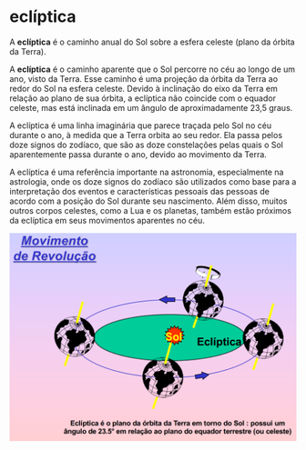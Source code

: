 # eclíptica

A **eclíptica** é o caminho anual do Sol sobre a esfera celeste (plano da órbita da Terra).

A **eclíptica** é o caminho aparente que o Sol percorre no céu ao longo de um ano, visto da Terra. Esse caminho é uma projeção da órbita da Terra ao redor do Sol na esfera celeste. Devido à inclinação do eixo da Terra em relação ao plano de sua órbita, a eclíptica não coincide com o equador celeste, mas está inclinada em um ângulo de aproximadamente 23,5 graus.

A eclíptica é uma linha imaginária que parece traçada pelo Sol no céu durante o ano, à medida que a Terra orbita ao seu redor. Ela passa pelos doze signos do zodíaco, que são as doze constelações pelas quais o Sol aparentemente passa durante o ano, devido ao movimento da Terra.

A eclíptica é uma referência importante na astronomia, especialmente na astrologia, onde os doze signos do zodíaco são utilizados como base para a interpretação dos eventos e características pessoais das pessoas de acordo com a posição do Sol durante seu nascimento. Além disso, muitos outros corpos celestes, como a Lua e os planetas, também estão próximos da eclíptica em seus movimentos aparentes no céu.

![Eclíptica](image-34.png)